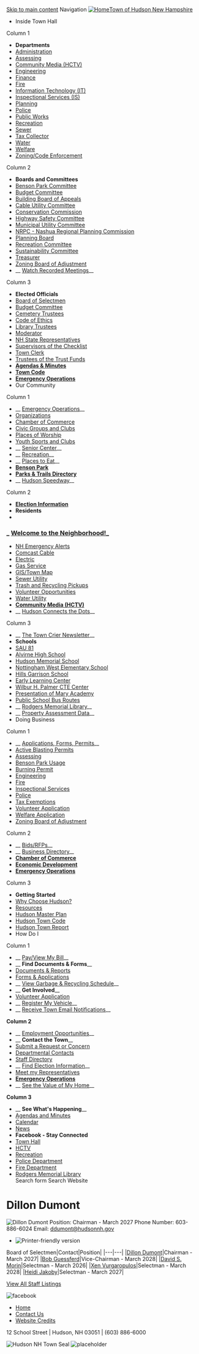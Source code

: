   [Skip to main content](https://www.hudsonnh.gov/directory-listing/dillon-dumont/)  Navigation  [![Home](images/9664296d302d6909acb591322c2a8ce5f8d87b41a526e766298a8b80a830ac23.png)Town of Hudson New Hampshire](https://www.hudsonnh.gov/)  

 *  Inside Town Hall   

Column 1  

   *  __Departments__ 
   *  [Administration](https://www.hudsonnh.gov/administration) 
   *  [Assessing](https://www.hudsonnh.gov/assessing) 
   *  [Community Media (HCTV)](https://www.hudsonnh.gov/community-media) 
   *  [Engineering](https://www.hudsonnh.gov/engineering) 
   *  [Finance](https://www.hudsonnh.gov/finance) 
   *  [Fire](https://www.hudsonnh.gov/fire) 
   *  [Information Technology (IT)](https://www.hudsonnh.gov/IT) 
   *  [Inspectional Services (IS)](https://www.hudsonnh.gov/inspectional-services) 
   *  [Planning](https://www.hudsonnh.gov/planning) 
   *  [Police](https://www.hudsonnh.gov/police) 
   *  [Public Works](https://www.hudsonnh.gov/publicworks) 
   *  [Recreation](https://www.hudsonnh.gov/recreation) 
   *  [Sewer](https://www.hudsonnh.gov/sewer) 
   *  [Tax Collector](https://www.hudsonnh.gov/clerk/page/tax-collector) 
   *  [Water](https://www.hudsonnh.gov/water) 
   *  [Welfare](https://www.hudsonnh.gov/welfare) 
   *  [Zoning/Code Enforcement](https://www.hudsonnh.gov/zoning)   

Column 2  

   *  __Boards and Committees__ 
   *  [Benson Park Committee](https://www.hudsonnh.gov/bc-bp) 
   *  [Budget Committee](https://www.hudsonnh.gov/bc-bc) 
   *  [Building Board of Appeals](https://www.hudsonnh.gov/bc-bba) 
   *  [Cable Utility Committee](https://www.hudsonnh.gov/bc-cuc) 
   *  [Conservation Commission](https://www.hudsonnh.gov/bc-cc) 
   *  [Highway Safety Committee](https://www.hudsonnh.gov/bc/page/highway-safety-committee) 
   *  [Municipal Utility Committee](https://www.hudsonnh.gov/bc-muc) 
   *  [NRPC - Nashua Regional Planning Commission](https://www.hudsonnh.gov/planning/page/nashua-regional-planning-commission) 
   *  [Planning Board](https://www.hudsonnh.gov/bc-pb) 
   *  [Recreation Committee](https://www.hudsonnh.gov/bc-rc) 
   *  [Sustainability Committee](https://www.hudsonnh.gov/bc-sc) 
   *  [Treasurer](https://www.hudsonnh.gov/elected-officials/page/treasurer) 
   *  [Zoning Board of Adjustment](https://www.hudsonnh.gov/bc-zba) 
   *  __ [Watch Recorded Meetings](http://www.hudsonctv.com/CablecastPublicSite/?site=3)__   

Column 3  

   *  __Elected Officials__ 
   *  [Board of Selectmen](https://www.hudsonnh.gov/boardofselectmen) 
   *  [Budget Committee](https://www.hudsonnh.gov/bc-bc) 
   *  [Cemetery Trustees](https://www.hudsonnh.gov/bc-ct) 
   *  [Code of Ethics](https://www.hudsonnh.gov/bc-ce) 
   *  [Library Trustees](https://www.hudsonnh.gov/bc-lt) 
   *  [Moderator](https://www.hudsonnh.gov/elected-officials/page/town-moderator) 
   *  [NH State Representatives](http://www.nh.gov/) 
   *  [Supervisors of the Checklist](https://www.hudsonnh.gov/bc-soc) 
   *  [Town Clerk](https://www.hudsonnh.gov/clerk) 
   *  [Trustees of the Trust Funds](https://www.hudsonnh.gov/bc-ttf) 
   *  [__Agendas & Minutes__](https://www.hudsonnh.gov/meetings) 
   *  [__Town Code__](https://www.ecode360.com/HU1110?needHash=true) 
   *  [__Emergency Operations__](https://www.hudsonnh.gov/emergency-operations)  
 *  Our Community   

Column 1  

   *  __ [Emergency Operations](https://www.hudsonnh.gov/emergency-operations)__ 
   *  [Organizations](https://www.hudsonnh.gov/community/page/organizations) 
   *  [Chamber of Commerce](https://www.hudsonchamber.com/) 
   *  [Civic Groups and Clubs](https://www.hudsonnh.gov/community/page/civic-groups-and-clubs) 
   *  [Places of Worship](https://www.hudsonnh.gov/community/page/places-worship) 
   *  [Youth Sports and Clubs](https://www.hudsonnh.gov/community/page/youth-sports-clubs-and-scouts) 
   *  __ [Senior Center](https://www.hudsonnh.gov/seniorcenter)__ 
   *  __ [Recreation](https://www.hudsonnh.gov/recreation)__ 
   *  __ [Places to Eat](https://www.hudsonnh.gov/community/page/places-eat)__ 
   *  [__Benson Park__](https://www.hudsonnh.gov/bensonpark) 
   *  [__Parks & Trails Directory__](https://www.hudsonnh.gov/parksites) 
   *  __ [Hudson Speedway](https://hudsonspeedwaynh.com/)__   

Column 2  

   *  [__Election Information__](https://www.hudsonnh.gov/clerk/page/2025-election-information) 
   *  __Residents__ 
   *     

###  _ [Welcome to the Neighborhood!](https://www.hudsonnh.gov/community/page/welcome-neighborhood/)_     

   *  [NH Emergency Alerts](https://www.hudsonnh.gov/emergency-operations/page/nh-emergency-alerts) 
   *  [Comcast Cable](https://www.xfinity.com/) 
   *  [Electric](https://www.hudsonnh.gov/administration/page/electric-0) 
   *  [Gas Service](https://libertyutilities.com/) 
   *  [GIS/Town Map](https://www.hudsonnh.gov/community-development/page/gis-public-use) 
   *  [Sewer Utility](https://www.hudsonnh.gov/sewer) 
   *  [Trash and Recycling Pickups](https://www.hudsonnh.gov/publicworks/page/2025-residential-solid-waste-recycling-guide) 
   *  [Volunteer Opportunities](https://www.hudsonnh.gov/community/page/volunteer-opportunities) 
   *  [Water Utility](https://www.hudsonnh.gov/water) 
   *  [__Community Media (HCTV)__](https://www.hudsonnh.gov/community-media) 
   *  __ [Hudson Connects the Dots](https://www.hudsonnh.gov/welfare/page/hudson-connects-dots-0)__   

Column 3  

   *  __ [The Town Crier Newsletter](https://www.hudsonnh.gov/newsletter)__ 
   *  __Schools__ 
   *  [SAU 81](https://www.sau81.org/) 
   *  [Alvirne High School](https://www.sau81.org/ahs/) 
   *  [Hudson Memorial School](https://www.sau81.org/hms/) 
   *  [Nottingham West Elementary School](https://www.sau81.org/nws/) 
   *  [Hills Garrison School](https://www.sau81.org/hgs/) 
   *  [Early Learning Center](https://www.sau81.org/elc/) 
   *  [Wilbur H. Palmer CTE Center](https://www.sau81.org/cte/) 
   *  [Presentation of Mary Academy](https://pmaschool.org/) 
   *  [Public School Bus Routes](https://www.sau81.org/families/busroutes) 
   *  __ [Rodgers Memorial Library](http://rodgerslibrary.org/)__ 
   *  __ [Property Assessment Data](https://gis.vgsi.com/HudsonNH/)__  
 *  Doing Business   

Column 1  

   *  __ [Applications, Forms, Permits](https://www.hudsonnh.gov/forms)__ 
   *  [Active Blasting Permits](https://www.hudsonnh.gov/inspectional-services/page/active-blasting-permits) 
   *  [Assessing](https://www.hudsonnh.gov/assessing) 
   *  [Benson Park Usage](https://www.hudsonnh.gov/bensonpark/page/benson-park-usage-form) 
   *  [Burning Permit](https://www.hudsonnh.gov/fire/page/burn-permit-information) 
   *  [Engineering](https://www.hudsonnh.gov/forms?field_microsite_tid=311&field_microsite_tid_1=All&keys=) 
   *  [Fire](https://www.hudsonnh.gov/fire/page/fire-department-forms-reference) 
   *  [Inspectional Services](https://www.hudsonnh.gov/inspectional-services) 
   *  [Police](https://www.hudsonnh.gov/police) 
   *  [Tax Exemptions](https://www.hudsonnh.gov/) 
   *  [Volunteer Application](https://www.hudsonnh.gov/bc/page/board-committees-vacancy-applications) 
   *  [Welfare Application](https://www.hudsonnh.gov/welfare/page/welfare-application-assistance) 
   *  [Zoning Board of Adjustment](https://www.hudsonnh.gov/zoning/page/zoning-applications-forms)   

Column 2  

   *  __ [Bids/RFPs](https://www.hudsonnh.gov/rfps)__ 
   *  __ [Business Directory](https://www.hudsonnh.gov/community/page/businesses-hudson)__ 
   *  [__Chamber of Commerce__](http://www.hudsonchamber.com/) 
   *  [__Economic Development__](https://www.hudsonnh.gov/econ-dev) 
   *  [__Emergency Operations__](https://www.hudsonnh.gov/emergency-operations)   

Column 3  

   *  __Getting Started__ 
   *  [Why Choose Hudson?](https://www.hudsonnh.gov/econ-dev/page/unique-opportunities) 
   *  [Resources](https://www.hudsonnh.gov/econ-dev/page/economic-development-resources) 
   *  [Hudson Master Plan](https://www.hudsonnh.gov/planning/page/town-hudson-master-plan) 
   *  [Hudson Town Code](http://www.ecode360.com/?custId=HU1110) 
   *  [Hudson Town Report](https://www.hudsonnh.gov/boardofselectmen/page/hudson-annual-reports)  
 *  How Do I   

Column 1  

   *  __ [Pay/View My Bill](https://www2.invoicecloud.com/portal/(S(rivof0nut2ywaomwml3tjmws))/2/Site.aspx?G=bdd33682-6d6b-418e-b485-3e3c54da8704)__ 
   *  __ __Find Documents & Forms____ 
   *  [Documents & Reports](https://www.hudsonnh.gov/documents) 
   *  [Forms & Applications](https://www.hudsonnh.gov/forms) 
   *  __ [View Garbage & Recycling Schedule](https://www.hudsonnh.gov/publicworks/page/2025-residential-solid-waste-recycling-guide)__ 
   *  __ __Get Involved____ 
   *  [Volunteer Application](https://www.hudsonnh.gov/bc/page/board-committees-vacancy-applications) 
   *  __ [Register My Vehicle](https://www.hudsonnh.gov/clerk/page/motor-vehicle-registration)__ 
   *  __ [Receive Town Email Notifications](https://www.hudsonnh.gov/subscribe)__   

 __Column 2__   

   *  __ [Employment Opportunities](https://www.hudsonnh.gov/jobs)__ 
   *  __ __Contact the Town____ 
   *  [Submit a Request or Concern](https://www.hudsonnh.gov/contact) 
   *  [Departmental Contacts](https://www.hudsonnh.gov/community/page/department-phone-numbers) 
   *  [Staff Directory](https://www.hudsonnh.gov/directory) 
   *  __ [Find Election Information](https://www.hudsonnh.gov/clerk/page/2025-election-information)__ 
   *  [Meet my Representatives](http://gencourt.state.nh.us/house/members/default.aspx) 
   *  [__Emergency Operations__](https://www.hudsonnh.gov/emergency-operations) 
   *  __ [See the Value of My Home](https://www.hudsonnh.gov/assessing/page/property-assessments)__   

 __Column 3__   

   *  __ __See What's Happening____ 
   *  [Agendas and Minutes](https://www.hudsonnh.gov/meetings) 
   *  [Calendar](https://www.hudsonnh.gov/calendar) 
   *  [News](https://www.hudsonnh.gov/news) 
   *  __Facebook - Stay Connected__ 
   *  [Town Hall](https://www.facebook.com/Town-of-Hudson-New-Hampshire-1377860712455039/) 
   *  [HCTV](https://www.facebook.com/HudsonCTV/) 
   *  [Recreation](https://www.facebook.com/TownOfHudsonNHRecreationDepartment/) 
   *  [Police Department](https://www.facebook.com/people/Hudson-NH-Police-Department/100064630661573/) 
   *  [Fire Department](https://www.facebook.com/hfdhudsonnh/) 
   *  [Rodgers Memorial Library](https://www.facebook.com/rodgerslibrary/)  
 Search form Search Website 

# Dillon Dumont

  ![Dillon Dumont](images/e55807ac828b2006c423eed61d40549bb15ac3ca3297d6134e2bf35b66609eca.jpg)  Position:  Chairman - March 2027 Phone Number:  603-886-6024 Email:  ddumont@hudsonnh.gov 

 *  ![Printer-friendly version](images/02fc92b9d245206cc63edbec3811f68bd75bb3e2788e17401616367dbd67396b.png) 

Board of Selectmen|Contact|Position|
|---|---|
|[Dillon Dumont](https://www.hudsonnh.gov/directory-listing/dillon-dumont)|Chairman - March 2027|
|[Bob Guessferd](https://www.hudsonnh.gov/directory-listing/bob-guessferd)|Vice-Chairman - March 2028|
|[David S. Morin](https://www.hudsonnh.gov/directory-listing/david-s-morin)|Selectman - March 2026|
|[Xen Vurgaropulos](https://www.hudsonnh.gov/directory-listing/xen-vurgaropulos)|Selectman - March 2028|
|[Heidi Jakoby](https://www.hudsonnh.gov/directory-listing/heidi-jakoby)|Selectman - March 2027|

 [View All Staff Listings](https://www.hudsonnh.gov/directory) 

  ![facebook](images/fc494b8ab4ed5aad843cd8ca03537c086f229f15fabccf27b5d5960bd2df6660.png)  

 *  [Home](https://www.hudsonnh.gov/) 
 *  [Contact Us](https://www.hudsonnh.gov/contact) 
 *  [Website Credits](https://www.hudsonnh.gov/it/page/website-credits) 

12 School Street  |  Hudson, NH 03051  |  (603) 886-6000

  ![Hudson NH Town Seal](images/ee271029e36e8f090257749633869cb1fb1229df378f38f74ffee83673e76314.png)   ![placeholder](images/9664296d302d6909acb591322c2a8ce5f8d87b41a526e766298a8b80a830ac23.png)  